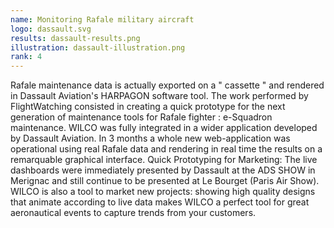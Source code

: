 ```yaml
---
name: Monitoring Rafale military aircraft
logo: dassault.svg
results: dassault-results.png
illustration: dassault-illustration.png
rank: 4
---
```

Rafale maintenance data is actually exported on a " cassette " and rendered in Dassault Aviation's HARPAGON software tool. <!--break--> The work performed by FlightWatching consisted in creating a quick prototype for the next generation of maintenance tools for Rafale fighter : e-Squadron maintenance. WILCO was fully integrated in a wider application developed by Dassault Aviation. In 3 months a whole new web-application was operational using real Rafale data and rendering in real time the results on a remarquable graphical interface. Quick Prototyping for Marketing: The live dashboards were immediately presented by Dassault at the ADS SHOW in Merignac and still continue to be presented at Le Bourget (Paris Air Show). WILCO is also a tool to market new projects: showing high quality designs that animate according to live data makes WILCO a perfect tool for great aeronautical events to capture trends from your customers.
